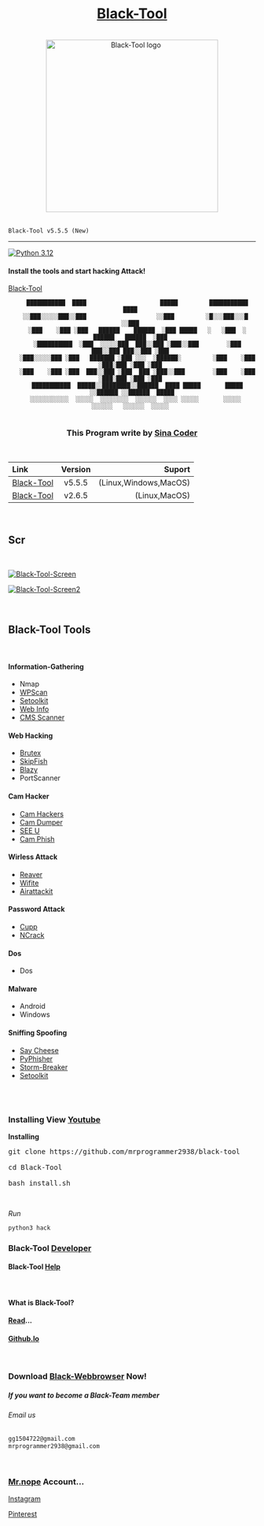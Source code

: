 <!--
Black-Tool v5.5.5
Developer: Sina Meysami
Github-Dev: https://github.com/mrprogrammer2938
Github: https://github.com/black-software-com
Instagram: https://instagram.com/sina.coder
-->
<center>

# [Black-Tool](https://github.com/mrprogrammer2938/Black-Tool)
</center>

<br>
<!--
Black-Tool v5.5.5
-->
<link rel='icon' href='https://github.com/black-software-com/Black-Tool/blob/master/Scr/Black_Tool_Logo.png'>
<center>
<a href="https://mrprogrammer2938.github.io/Black-Tool" target="_blank">
  <img src="https://github.com/black-software-com/Black-Tool/blob/master/Scr/Black_Tool_Logo.png" width="350" alt="Black-Tool logo">
  </a>
</center><br>


```Black-Tool v5.5.5 (New)```
<hr>

[![Python 3.12](https://img.shields.io/badge/Python-3.12-yellow.svg)](https://www.python.org/downloads/)  

#### Install the tools and start hacking Attack!

[Black-Tool](https://github.com/mrprogrammer2938/Black-Tool) 

<center>

``` 
   ███████████  ████                     █████         ███████████                   ████ 
  ░░███░░░░░███░░███                    ░░███         ░█░░░███░░░█                  ░░███ 
   ░███    ░███ ░███   ██████    ██████  ░███ █████   ░   ░███  ░   ██████   ██████  ░███ 
   ░██████████  ░███  ░░░░░███  ███░░███ ░███░░███        ░███     ███░░███ ███░░███ ░███ 
   ░███░░░░░███ ░███   ███████ ░███ ░░░  ░██████░         ░███    ░███ ░███░███ ░███ ░███ 
   ░███    ░███ ░███  ███░░███ ░███  ███ ░███░░███        ░███    ░███ ░███░███ ░███ ░███ 
   ███████████  █████░░████████░░██████  ████ █████       █████   ░░██████ ░░██████  █████
  ░░░░░░░░░░░  ░░░░░  ░░░░░░░░  ░░░░░░  ░░░░ ░░░░░       ░░░░░     ░░░░░░   ░░░░░░  ░░░░░ 
                                                                                        
```
</center>
<center>

### This Program write by [Sina Coder](https://github.com/mrprogrammer2938)
<br>

| Link | Version | Suport |
|:------|:-------:|------:|
| [Black-Tool](https://github.com/mrprogrammer2938/black-tool) | v5.5.5 | (Linux,Windows,MacOS) |
| [Black-Tool](https://github.com/Black-Tool/Black-Tool) | v2.6.5 | (Linux,MacOS) |

<br>
</center>

## Scr
<br>

[![Black-Tool-Screen](https://github.com/mrprogrammer2938/Black-Tool/blob/master/Scr/black-tool-scr.png)](https://github.com/mrprogrammer2938/Black-Tool)

[![Black-Tool-Screen2](https://github.com/mrprogrammer2938/Black-Tool/blob/master/Scr/black-tool-scr-2.png)](https://github.com/mrprogrammer2938/Black-Tool)

<br>

## Black-Tool Tools
<br>

#### Information-Gathering
- Nmap
- [WPScan](https://github.com/wpscanteam/wpscan)
- [Setoolkit](https://github.com/trustedsec/social-engineer-toolkit)
- [Web Info](https://github.com/zahidin/web-information-gathering)
- [CMS Scanner](https://github.com/ajinabraham/CMSScan)

#### Web Hacking
- [Brutex](https://github.com/1N3/BruteX)
- [SkipFish](https://github.com/spinkham/skipfish)
- [Blazy](https://github.com/s0md3v/Blazy)
- PortScanner

#### Cam Hacker
- [Cam Hackers](https://github.com/AngelSecurityTeam/Cam-Hackers)
- [Cam Dumper](https://github.com/erfannoori/Cam-Dumper)
- [SEE U](https://github.com/GloveB/Cam-Hack)
- [Cam Phish](https://github.com/baradatipu/CamPhish)


#### Wirless Attack
- [Reaver](https://github.com/t6x/reaver-wps-fork-t6x)
- [Wifite](https://github.com/derv82/wifite)
- [Airattackit](https://github.com/JoyGhoshs/Airattackit)

#### Password Attack
- [Cupp](https://github.com/Mebus/cupp)
- [NCrack](https://github.com/nmap/ncrack)

#### Dos
- Dos

#### Malware
- Android
- Windows

#### Sniffing Spoofing
- [Say Cheese](https://github.com/hangetzzu/saycheese)
- [PyPhisher](https://github.com/KasRoudra2/PyPhisher)
- [Storm-Breaker](https://github.com/ultrasecurity/Storm-Breaker)
- [Setoolkit](https://github.com/trustedsec/social-engineer-toolkit)

<br><br>

### Installing View [Youtube](https://youtu.be/qPVos1R05vo)

**Installing**

<pre title="Installing">
git clone https://github.com/mrprogrammer2938/black-tool

cd Black-Tool

bash install.sh
</pre>
<br>

*Run*
``` sh
python3 hack 
```


### Black-Tool [Developer](https://github.com/mrprogrammer2938/Black-Tool/tree/master/Developer)

#### Black-Tool [Help](https://github.com/mrprogrammer2938/Black-Tool/tree/master/Help)
<br>

#### What is Black-Tool?

#### [Read](https://github.com/mrprogrammer2938/Black-Tool-Read)...

#### [Github.Io](https://mrprogrammer2938.github.io/Black-Tool)
<br>

### Download [Black-Webbrowser](https://github.com/black-software-Com/Black-Webbrowser) Now!

##### If you want to become a Black-Team member

###### Email us

``` txt
gg1504722@gmail.com
mrprogrammer2938@gmail.com
```
<br>

### [Mr.nope](https://github.com/mrprogrammer2938) Account...

[Instagram](https://instagram.com/sina.coder)

[Pinterest](https://www.pinterest.com/mrprogrammer2938)


<br>

